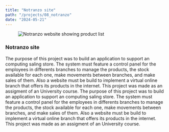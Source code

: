 ```yaml
---
title: "Notranzo site"
path: "/projects/08_notranzo"
date: "2024-05-21"
---
```


<figure style="{ background-color: #c7a794; }">
  <img src="/projects/notranzo.jpg" alt="Notranzo website showing product list">
</figure>

### Notranzo site

The purpose of this project was to build an application to support an computing saling store. The system must feature a control panel for the employees in differents branches to manage the products, the stock available for each one, make movements between branches, and make sales of them. Also a website must be build to implement a virtual online branch that offers its products in the internet. This project was made as an assigment of an University course. The purpose of this project was to build an application to support an computing saling store. The system must feature a control panel for the employees in differents branches to manage the products, the stock available for each one, make movements between branches, and make sales of them. Also a website must be build to implement a virtual online branch that offers its products in the internet. This project was made as an assigment of an University course.
